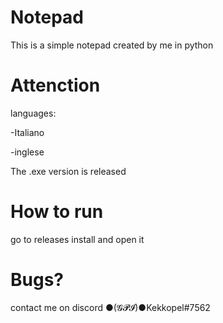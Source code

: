 # Notepad
This is a simple notepad created by me in python

# Attenction
languages:

-Italiano

-inglese

The .exe version is released

# How to run
go to releases install and open it

# Bugs?
contact me on discord ●(𝓖𝓟𝓘)●Kekkopel#7562
